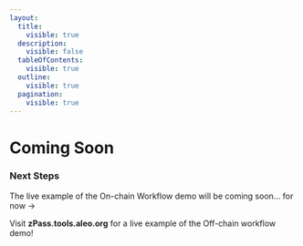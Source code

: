```yaml
---
layout:
  title:
    visible: true
  description:
    visible: false
  tableOfContents:
    visible: true
  outline:
    visible: true
  pagination:
    visible: true
---
```


# Coming Soon

### **Next Steps**

The live example of the On-chain Workflow demo will be coming soon... for now ->

Visit **zPass.tools.aleo.org** for a live example of the Off-chain workflow demo!
